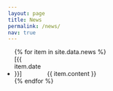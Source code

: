 ```yaml
---
layout: page
title: News
permalink: /news/
nav: true
---
```


<!-- {% include news.html %} -->
<ul style="padding-left: 15px; margin-bottom: 0;">
  {% for item in site.data.news %}
    <li>
      <span style="display: inline-block; width: 72px;">[{{ item.date }}]</span>
      {{ item.content }}
    </li>
  {% endfor %}
</ul>